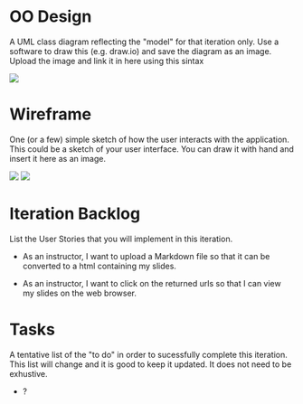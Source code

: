 # OO Design
A UML class diagram reflecting the "model" for that iteration only.
Use a software to draw this (e.g. draw.io) and save the diagram as an image. 
Upload the image and link it in here using this sintax

![](https://github.com/jhu-oose/2020-spring-group-QuizHero/blob/master/docs/UML%20it1.png)

# Wireframe
One (or a few) simple sketch of how the user interacts with the application. 
This could be a sketch of your user interface. 
You can draw it with hand and insert it here as an image.

![](https://github.com/jhu-oose/2020-spring-group-QuizHero/blob/master/docs/IMG_0034.PNG)
![](https://github.com/jhu-oose/2020-spring-group-QuizHero/blob/master/docs/IMG_0035.PNG)

# Iteration Backlog
List the User Stories that you will implement in this iteration.

* As an instructor, I want to upload a Markdown file so that it can be converted to a html containing my slides.

* As an instructor, I want to click on the returned urls so that I can view my slides on the web browser.

# Tasks
A tentative list of the "to do" in order to sucessfully complete this iteration. 
This list will change and it is good to keep it updated. 
It does not need to be exhustive.

* ?
